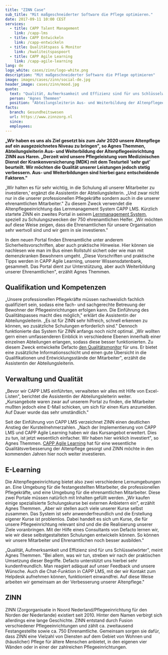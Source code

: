 ```yaml
---
title: "ZINN Case"
sub_title: "Mit maßgeschneiderter Software die Pflege optimieren."
date: 2017-09-11 10:00 CEST
services:
  - title: CAPP Talent Management
    link: /capp-lms
  - title: CAPP Entwickeln
    link: /capp-entwickeln
  - title: Qualitätspass & Monitor
    link: /kwaliteitspaspoort
  - title: CAPP Agile Learning
    link: /capp-agile-learning
lang: de
logo_white: cases/zinn/logo-white.png
description: "Mit maßgeschneiderter Software die Pflege optimieren"
image: images/cases/zinn/social-de.jpg
header_image: cases/zinn/mood.jpg
quote:
  text: "Qualität, Aufmerksamkeit und Effizienz sind für uns Schlüsselwörter. Bei allem, was wir tun, streben wir nach der praktischen Umsetzung dieser Begriffe. Defacto unterstützt uns hierbei sehr."
  person: "Agnes Themmen"
  position: "Abteilungsleiterin Aus- und Weiterbildung der Altenpflegeeinrichtung ZINN"
facts:
  branch: Gesundheitswesen
  url: https://www.zinnzorg.nl
  since:
  employees:
---
```


__„Wir haben es uns als Ziel gesetzt bis zum Jahr 2020 unsere Altenpflege auf ein ausgezeichnetes Niveau zu bringen", so Agnes Themmen, Abteilungsleiterin Aus- und Weiterbildung der Altenpflegeeinrichtung ZINN aus Haren. „Derzeit wird unsere Pflegeleistung vom Medizinischen Dienst der Krankenversicherung (MDK) mit dem Testurteil 'sehr gut' beurteilt. Wir möchten die Qualität unserer Leistungen jedoch stetig verbessern. Aus- und Weiterbildungen sind hierbei ganz entscheidende Faktoren."__

„Wir halten es für sehr wichtig, in die Schulung all unserer Mitarbeiter zu investieren,’ ergänzt die Assistentin der Abteilungsleiterin. „Und zwar nicht nur in die unserer professionellen Pflegekräfte sondern auch in die unserer ehrenamtlichen Mitarbeiter."
Zu diesem Zweck verwendet die Altenpflegeeinrichtung das Lernmanagement System CAPP LMS. Kürzlich startete ZINN ein zweites Portal in seinem [Lernmanagement System](/capp-bilden/), speziell zu Schulungszwecken der 750 ehrenamtlichen Helfer. „Wir möchten auf diese Weise zeigen, dass die Ehrenamtlichen für unsere Organisation sehr wertvoll sind und wir gern in sie investieren."

In dem neuen Portal finden Ehrenamtliche unter anderem Sicherheitsvorschriften, aber auch praktische Hinweise. Hier können sie nachlesen wie man im Bus einen Rollstuhl sichert oder wie man mit demenzkranken Bewohnern umgeht. „Diese Vorschriften und praktische Tipps werden in CAPP Agile Learning, unserer Wissensdatenbank, gesammelt. Das Portal dient zur Unterstützung, aber auch Weiterbildung unserer Ehrenamtlichen", erzählt Agnes Themmen.

## Qualifikation und Kompetenzen

„Unsere professionellen Pflegekräfte müssen nachweislich fachlich qualifiziert sein, sodass eine fach- und sachgerechte Betreuung der Bewohner der Pflegeeinrichtungen erfolgen kann. Die Einführung des Qualitätspasses macht dies möglich," erklärt die Assistentin der Abteilungsleiterin. „Es ist für ZINN sehr hilfreich, schnell erkennen zu können, wo zusätzliche Schulungen erforderlich sind." Dennoch funktionierte das System für ZINN anfangs noch nicht optimal. „Wir wollten gern einen umfassenderen Einblick in verschiedene Ebenen innerhalb einer einzelnen Abteilungen erlangen, sodass diese besser funktionierten. Zu diesem Zweck entwickelte Defacto [den Qualitätsmonitor](/qualitatspass-qualitatsmonitor/) für uns. Er bietet eine zusätzliche Informationsschicht und einen gute Übersicht in die Qualifikationen und Entwicklungsstände der Mitarbeiter", erzählt die Assistentin der Abteilungsleiterin.

## Verwaltung und Qualität

„Bevor wir CAPP LMS einführten, verwalteten wir alles mit Hilfe von Excel-Listen", berichtet die Assistentin der Abteilungsleiterin weiter. „Kursangebote waren zwar auf unserem Portal zu finden, die Mitarbeiter mußten jedoch eine E-Mail schicken, um sich für einen Kurs anzumelden. Auf Dauer wurde das sehr umständlich."

Seit der Einführung von CAPP LMS verzeichnet ZINN einen deutlichen Anstieg der Kursteilnehmerzahlen. „Nach der Implementierung von CAPP LMS und CAPP Agile Learning haben wir das Kursangebot erweitert. Dies zu tun, ist jetzt wesentlich einfacher. Wir haben hier wirklich investiert", so Agnes Themmen. [CAPP Agile Learning](/capp-agile-learning/) hat für eine wesentliche Qualitätsverbesserung der Altenpflege gesorgt und ZINN möchte in den kommenden Jahren hier noch weiter investieren.

## E-Learning

Die Altenpflegeeinrichtung bietet also zwei verschiedene Lernumgebungen an. Eine Umgebung für die festangestellten Mitarbeiter, die professionellen Pflegekräfte, und eine Umgebung für die ehrenamtlichen Mitarbeiter. Diese zwei Portale müssen natürlich mit Inhalten gefüllt werden. „Wir kaufen einige spezialisierte Schulungskurse bei externen Anbietern ein", erzählt Agnes Themmen. „Aber wir stellen auch viele unserer Kurse selbst zusammen. Das System ist sehr anwenderfreundlich und die Erstellung eigener Kurse ist problemlos. Dabei handelt es sich um Kurse, die für unsere Pflegeeinrichtung relevant sind und die die Realisierung unserer Ziele voranbringen. Mit der Hilfe eines Consultants von Defacto lernen wir, wie wir diese selbstgestalteten Schulungen entwickeln können. So können wir unsere Mitarbeiter und Ehrenamtlichen noch besser ausbilden."

„Qualität, Aufmerksamkeit und Effizienz sind für uns Schlüsselwörter", meint Agnes Themmen. "Bei allem, was wir tun, streben wir nach der praktischen Umsetzung dieser Begriffe. Defacto unterstützt uns hierbei sehr kundenfreundlich. Man reagiert adäquat auf unser Feedback und unsere Wünsche. Auch die Chat-Funktion in CAPP LMS, mit der wir Kontakt zum Helpdesk aufnehmen können, funktioniert einwandfrei. Auf diese Weise arbeiten wir gemeinsam an der Verbesserung unserer Altenpflege."

## ZINN

ZINN (Zorgorganisatie in Noord Nederland/Pflegeeinrichtung für den Norden der Niederlande) existiert seit 2010. Hinter dem Namen verbirgt sich allerdings eine lange Geschichte. ZINN entstand durch Fusion verschiedener Pflegeeinrichtungen und zählt ca. zweitausend Festangestellte sowie ca. 750 Ehrenamtliche. Gemeinsam sorgen sie dafür, dass ZINN eine Vielzahl von Diensten auf dem Gebiet von Wohnen und (häuslicher) Pflege für ältere Menschen anbietet, in den eigenen vier Wänden oder in einer der zahlreichen Pflegeeinrichtungen.
